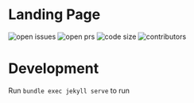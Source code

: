 # Landing Page

![open issues](https://img.shields.io/github/issues/codesandcoffees/landing-page-wip.svg)
![open prs](https://img.shields.io/github/issues-pr/codesandcoffees/landing-page-wip.svg)
![code size](https://img.shields.io/github/languages/code-size/codesandcoffees/landing-page-wip.svg)
![contributors](https://img.shields.io/github/contributors/codesandcoffees/landing-page-wip.svg)

# Development
Run `bundle exec jekyll serve` to run<br/>
